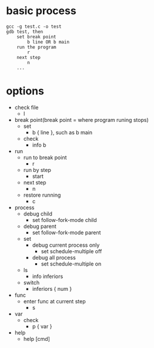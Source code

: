 # basic process
	gcc -g test.c -o test
	gdb test, then
		set break point
			b line OR b main
		run the program
			r
		next step
			n
		...
# options
- check file
	- l
- break point(break point = where program runing stops)
	- set
		- b { line }, such as b main
	- check 
		- info b
- run
	- run  to break point
		- r
	- run  by step
		- start
	- next step
		- n
	- restore running
		- c
- process
	- debug child
		- set follow-fork-mode child
	- debug parent
		- set follow-fork-mode parent
	- set 
		- debug current process only
			- set schedule-multiple off
		- debug all process
			- set schedule-multiple on
	- ls
		- info inferiors
	- switch
		- inferiors { num }
- func
	- enter func at current step
		- s
- var
	- check
		- p { var }
- help
	- help [cmd]
		
		